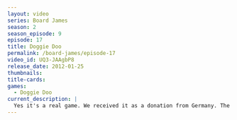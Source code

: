 ```yaml
---
layout: video
series: Board James
season: 2
season_episode: 9
episode: 17
title: Doggie Doo
permalink: /board-james/episode-17
video_id: UQ3-JAAgbP8
release_date: 2012-01-25
thumbnails:
title-cards: 
games:
  - Doggie Doo
current_description: |
  Yes it's a real game. We received it as a donation from Germany. The German title is Kackel Dackel. The US title is Doggie Doo. Both versions seem to be exactly the same.
---
```


